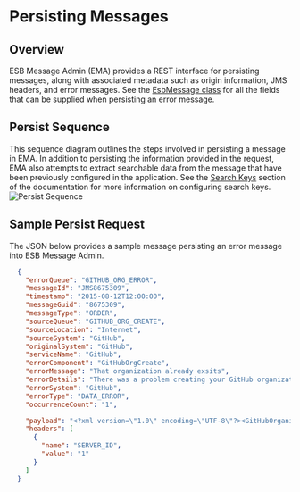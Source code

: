 # Persisting Messages

## Overview
ESB Message Admin (EMA) provides a REST interface for persisting messages, along with associated
metadata such as origin information, JMS headers, and error messages.
See the [EsbMessage class]("https://raw.githubusercontent.com/esbtools/esb-message-admin/master/api/src/main/java/org/esbtools/message/admin/model/EsbMessage.java")
for all the fields that can be supplied when persisting an error message.

## Persist Sequence
This sequence diagram outlines the steps involved in persisting a message in EMA.  In addition to persisting the
information provided in the request, EMA also attempts to extract searchable data from the message that have been
previously configured in the application.  See the [Search Keys](search-keys/README.md) section of the documentation for more information
 on configuring search keys.
![Persist Sequence](/images/ema-sequence-persist.png)

## Sample Persist Request
The JSON below provides a sample message persisting an error message into ESB Message Admin.

```json
  {
    "errorQueue": "GITHUB_ORG_ERROR",
    "messageId": "JMS8675309",
    "timestamp": "2015-08-12T12:00:00",
    "messageGuid": "8675309",
    "messageType": "ORDER",
    "sourceQueue": "GITHUB_ORG_CREATE",
    "sourceLocation": "Internet",
    "sourceSystem": "GitHub",
    "originalSystem": "GitHub",
    "serviceName": "GitHub",
    "errorComponent": "GitHubOrgCreate",
    "errorMessage": "That organization already exsits",
    "errorDetails": "There was a problem creating your GitHub organization",
    "errorSystem": "GitHub",
    "errorType": "DATA_ERROR",
    "occurrenceCount": "1",

    "payload": "<?xml version=\"1.0\" encoding=\"UTF-8\"?><GitHubOrganization><OrganizationName>esbtools</OrganizationName><BillingEmail>admin@esbtools.org</BillingEmail><OrganizationsPlan>Open Source</OrganizationsPlan><Visibility>Public</Visibility></GitHubOrganization>",
    "headers": [
      {
        "name": "SERVER_ID",
        "value": "1"
      }
    ]
  }
```
